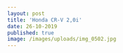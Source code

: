 ```yaml
---
layout: post
title: 'Honda CR-V 2,0i'
date: 26-10-2019
published: true
image: /images/uploads/img_0502.jpg
---
```


